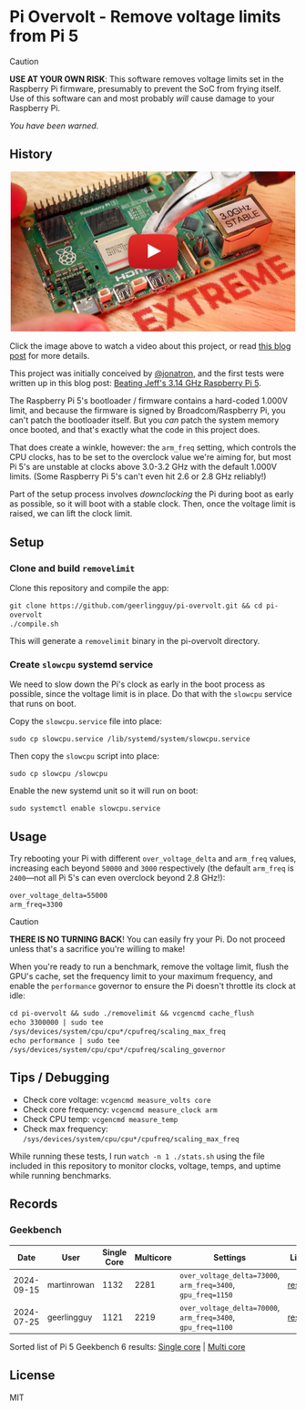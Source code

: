 # Pi Overvolt - Remove voltage limits from Pi 5

> [!CAUTION]
> **USE AT YOUR OWN RISK**: This software removes voltage limits set in the Raspberry Pi firmware, presumably to prevent the SoC from frying itself. Use of this software can and most probably _will_ cause damage to your Raspberry Pi.
> 
> _You have been warned._

## History

<p align="center"><a href="https://www.youtube.com/watch?v=OXXKi-J0gs4"><img src="images/pi-overvolt.jpg?raw=true" width="500" height="auto" alt="YouTube - Video demonstrating Pi overclock with this overvolt hack" /></a></p>

Click the image above to watch a video about this project, or read [this blog post](https://www.jeffgeerling.com/blog/2024/fastest-overclock-on-raspberry-pi) for more details.

This project was initially conceived by [@jonatron](https://github.com/jonatron), and the first tests were written up in this blog post: [Beating Jeff's 3.14 GHz Raspberry Pi 5](https://jonatron.github.io/randomstuff/pivolt/).

The Raspberry Pi 5's bootloader / firmware contains a hard-coded 1.000V limit, and because the firmware is signed by Broadcom/Raspberry Pi, you can't patch the bootloader itself. But you _can_ patch the system memory once booted, and that's exactly what the code in this project does.

That does create a winkle, however: the `arm_freq` setting, which controls the CPU clocks, has to be set to the overclock value we're aiming for, but most Pi 5's are unstable at clocks above 3.0-3.2 GHz with the default 1.000V limits. (Some Raspberry Pi 5's can't even hit 2.6 or 2.8 GHz reliably!)

Part of the setup process involves _downclocking_ the Pi during boot as early as possible, so it will boot with a stable clock. Then, once the voltage limit is raised, we can lift the clock limit.

## Setup

### Clone and build `removelimit`

Clone this repository and compile the app:

```
git clone https://github.com/geerlingguy/pi-overvolt.git && cd pi-overvolt
./compile.sh
```

This will generate a `removelimit` binary in the pi-overvolt directory.

### Create `slowcpu` systemd service

We need to slow down the Pi's clock as early in the boot process as possible, since the voltage limit is in place. Do that with the `slowcpu` service that runs on boot.

Copy the `slowcpu.service` file into place:

```
sudo cp slowcpu.service /lib/systemd/system/slowcpu.service
```

Then copy the `slowcpu` script into place:

```
sudo cp slowcpu /slowcpu
```

Enable the new systemd unit so it will run on boot:

```
sudo systemctl enable slowcpu.service
```

## Usage

Try rebooting your Pi with different `over_voltage_delta` and `arm_freq` values, increasing each beyond `50000` and `3000` respectively (the default `arm_freq` is `2400`—not all Pi 5's can even overclock beyond 2.8 GHz!):

```
over_voltage_delta=55000
arm_freq=3300
```

> [!CAUTION]
> **THERE IS NO TURNING BACK**! You can easily fry your Pi. Do not proceed unless that's a sacrifice you're willing to make!

When you're ready to run a benchmark, remove the voltage limit, flush the GPU's cache, set the frequency limit to your maximum frequency, and enable the `performance` governor to ensure the Pi doesn't throttle its clock at idle:

```
cd pi-overvolt && sudo ./removelimit && vcgencmd cache_flush
echo 3300000 | sudo tee /sys/devices/system/cpu/cpu*/cpufreq/scaling_max_freq
echo performance | sudo tee /sys/devices/system/cpu/cpu*/cpufreq/scaling_governor
```

## Tips / Debugging

  - Check core voltage: `vcgencmd measure_volts core`
  - Check core frequency: `vcgencmd measure_clock arm`
  - Check CPU temp: `vcgencmd measure_temp`
  - Check max frequency: `/sys/devices/system/cpu/cpu*/cpufreq/scaling_max_freq`

While running these tests, I run `watch -n 1 ./stats.sh` using the file included in this repository to monitor clocks, voltage, temps, and uptime while running benchmarks.

## Records

### Geekbench

| Date | User | Single Core | Multicore | Settings | Link |
| --- | --- | --- | --- | --- | --- |
| 2024-09-15 | martinrowan | 1132 | 2281 | `over_voltage_delta=73000`, `arm_freq=3400`, `gpu_freq=1150` | [result](https://browser.geekbench.com/v6/cpu/7307638) |
| 2024-07-25 | geerlingguy | 1121 | 2219 | `over_voltage_delta=70000`, `arm_freq=3400`, `gpu_freq=1100` | [result](https://browser.geekbench.com/v6/cpu/7058700) |

Sorted list of Pi 5 Geekbench 6 results: [Single core](https://browser.geekbench.com/v6/cpu/search?dir=desc&q=Raspberry+Pi+5+Model+B&sort=score) | [Multi core](https://browser.geekbench.com/v6/cpu/search?dir=desc&q=Raspberry+Pi+5+Model+B&sort=multicore_score)

## License

MIT

